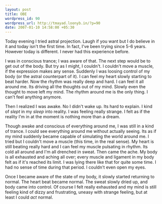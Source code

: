 ```yaml
--- 
layout: post
title: OBE
wordpress_id: 90
wordpress_url: http://tmayad.loonyb.in/?p=90
date: 2007-01-10 14:58:00 +05:30
---
```

<p>Today evening I tried astral projection. Laugh if you want but I do believe in it and today isn't the first time. In fact, I've been trying since 5-6 years. However today is different. I never had this experience before.</p>

<p>I was in conscious trance; I was aware of that. The next step would be to get out of the body. But try as I might, I couldn't. I couldn't move a muscle, if the expression makes any sense. Suddenly I was loosing control of my body (or the astral counterpart of it). I can feel my heart slowly starting to beat harder. Now the rhythm was really deep and hard. I can feel it all around me. Its driving all the thoughts out of my mind. Slowly even the thought to move left my mind. The rhythm around me is the only thing. I can't feel anything anymore.</p>

<p>Then I realized I was awake. No I didn't wake up. Its hard to explain. I kind of <i>slept</i> in my <i>sleep</i> into reality. I was feeling really strange. I felt as if the reality I'm in at the moment is nothing more than a dream.</p>

<p>Though awake and conscious of everything around me, I was still in a kind of trance. I could see everything around me without actually seeing. Its as if my mind suddenly became capable of simulating the world around me. I tried but I couldn't move a muscle (this time, in the real sense). My heart is still beating really hard and I can feel my muscle pulsating in rhythm. Its cold all around and I'm all drenched in sweat. Then came the ache. My body is all exhausted and aching all over; every muscle and ligament in my body felt as if it's reached its limit. I was lying there like that for quite some time. I had no sense of time during that period. I couldn't even open my eyes.</p> 

<p>Once I became aware of the state of my body, it slowly started returning to normal. The heart beat became normal. The sweat slowly dried up, and body came into control. Of course I felt really exhausted and my mind is still feeling kind of dizzy and frustrating, uneasy with strange feeling, but at least I could <i>act</i> normal.</p>
